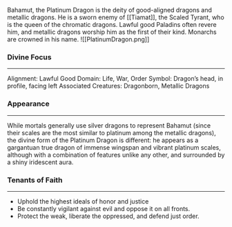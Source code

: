 Bahamut, the Platinum Dragon is the deity of good-aligned dragons and metallic dragons. He is a sworn enemy of [[Tiamat]], the Scaled Tyrant, who is the queen of the chromatic dragons. Lawful good Paladins often revere him, and metallic dragons worship him as the first of their kind. Monarchs are crowned in his name. 
![[PlatinumDragon.png]]
### Divine Focus
---
Alignment: Lawful Good
Domain: Life, War, Order
Symbol: Dragon’s head, in profile, facing left
Associated Creatures: Dragonborn, Metallic Dragons
### Appearance
------
While mortals generally use silver dragons to represent Bahamut (since their scales are the most similar to platinum among the metallic dragons), the divine form of the Platinum Dragon is different: he appears as a gargantuan true dragon of immense wingspan and vibrant platinum scales, although with a combination of features unlike any other, and surrounded by a shiny iridescent aura.
### Tenants of Faith
---
- Uphold the highest ideals of honor and justice
- Be constantly vigilant against evil and oppose it on all fronts.
- Protect the weak, liberate the oppressed, and defend just order.